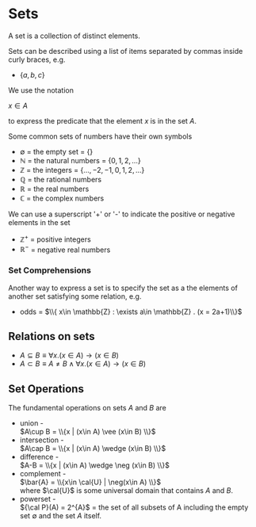# Sets
A set is a collection of distinct elements.

Sets can be described using a list of items separated by commas inside curly braces, e.g.
* $\{ a, b, c\}$

We use the notation

$x\in A$ 

to express the predicate that the element $x$ is in the set $A$.

Some common sets of numbers have their own symbols
* $\emptyset$ = the empty set = $\{\}$
* $\mathbb{N}$ = the natural numbers = $\{0,1,2,\ldots \}$
* $\mathbb{Z}$ = the integers = $\{ \ldots, -2,-1,0,1,2,\ldots \}$
* $\mathbb{Q}$ = the rational numbers
* $\mathbb{R}$ = the real numbers
* $\mathbb{C}$ = the complex numbers

We can use a superscript '+' or '-' to indicate the positive or negative elements in the set
* $\mathbb{Z}^+$ = positive integers
* $\mathbb{R}^-$ = negative real numbers

### Set Comprehensions
Another way to express a set is to specify the set as a the elements of another set satisfying some relation, e.g.

* odds = $\\{ x\in \mathbb{Z} : \exists a\in \mathbb{Z} . (x = 2a+1)\\}$

## Relations on sets
* $A\subseteq B \equiv \forall x.  (x\in A) \rightarrow (x\in B)$
* $A\subset B \equiv A\ne B \wedge \forall x.  (x\in A) \rightarrow (x\in B)$

## Set Operations
The fundamental operations on sets $A$ and $B$ are
* union -  
  $A\cup B = \\{x | (x\in A) \vee (x\in B) \\}$
* intersection -  
  $A\cap B = \\{x | (x\in A) \wedge (x\in B) \\}$
* difference -  
  $A-B = \\{x | (x\in A) \wedge \neg (x\in B) \\}$
* complement -  
  $\bar{A} = \\{x\in \cal{U} | \neg(x\in A) \\}$  
  where $\cal{U}$ is some universal domain that contains $A$ and $B$.
* powerset -  
  ${\cal P}(A) = 2^{A}$ = the set of all subsets of A including the empty set $\emptyset$ and the set $A$ itself.
